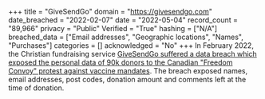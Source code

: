 +++
title = "GiveSendGo"
domain = "https://givesendgo.com"
date_breached = "2022-02-07"
date = "2022-05-04"
record_count = "89,966"
privacy = "Public"
Verified = "True"
hashing = ["N/A"]
breached_data = ["Email addresses", "Geographic locations", "Names", "Purchases"]
categories = []
acknowledged = "No"
+++
In February 2022, the Christian fundraising service <a href="https://techcrunch.com/2022/02/14/freedom-convoy-donor-leak-givesendgo/" target="_blank" rel="noopener">GiveSendGo suffered a data breach which exposed the personal data of 90k donors to the Canadian "Freedom Convoy" protest against vaccine mandates</a>. The breach exposed names, email addresses, post codes, donation amount and comments left at the time of donation.